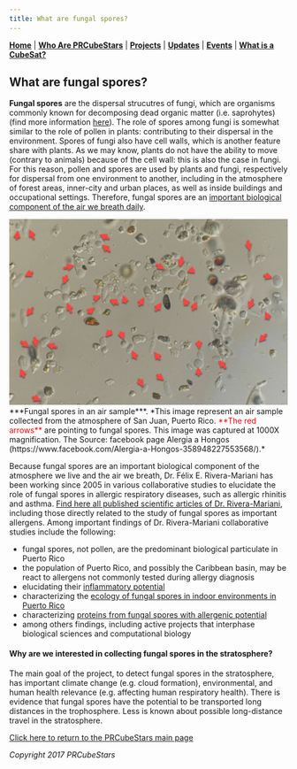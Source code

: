 ```yaml
---
title: What are fungal spores?
---  
```



[**Home**](https://friveramariani.github.io/PRCubeStars/) | [**Who Are PRCubeStars**](https://friveramariani.github.io/PRCubeStars/about) | [**Projects**](https://friveramariani.github.io/PRCubeStars/projects) | [**Updates**](https://friveramariani.github.io/PRCubeStars/updates) | [**Events**](https://friveramariani.github.io/PRCubeStars/images) | [**What is a CubeSat?**](https://friveramariani.github.io/PRCubeStars/cubesat) 

## What are fungal spores?

**Fungal spores** are the dispersal strucutres of fungi, which are organisms commonly known for decomposing dead organic matter (i.e. saprohytes) (find more information [here](https://www.researchgate.net/publication/255823215_Allergenicity_of_airborne_basidiospores_and_ascospores_Need_for_further_studies)). The role of spores among fungi is somewhat similar to the role of pollen in plants: contributing to their dispersal in the environment. Spores of fungi also have cell walls, which is another feature share with plants. As we may know, plants do not have the ability to move (contrary to animals) because of the cell wall: this is also the case in fungi. For this reason, pollen and spores are used by plants and fungi, respectively for dispersal from one environment to another, including in the atmosphere of forest areas, inner-city and urban places, as well as inside buildings and occupational settings. Therefore, fungal spores are an [important biological component of the air we breath daily](https://www.researchgate.net/publication/226034160_Analysis_of_environmental_factors_and_their_effects_on_fungal_spores_in_the_atmosphere_of_a_tropical_urban_area_San_Juan_Puerto_Rico). 

<img src="Images/FungalSpores.jpg" alt="hi" class="inline"/>
***Fungal spores in an air sample***. *This image represent an air sample collected from the atmosphere of San Juan, Puerto Rico. <span style="color:red"> **The red arrows** </span> are pointing to fungal spores. This image was captured at 1000X magnification. The Source: facebook page Alergia a Hongos (https://www.facebook.com/Alergia-a-Hongos-358948227553568/).*

Because fungal spores are an important biological component of the atmosphere we live and the air we breath, Dr. Félix E. Rivera-Mariani has been working since 2005 in various collaborative studies to elucidate the role of fungal spores in allergic respiratory diseases, such as allergic rhinitis and asthma. [Find here all published scientific articles of Dr. Rivera-Mariani](https://www.researchgate.net/profile/Felix_Rivera-Mariani/publications?sorting=newest&page=2), including those directly related to the study of fungal spores as important allergens. Among important findings of Dr. Rivera-Mariani collaborative studies include the following:

- fungal spores, not pollen, are the predominant biological particulate in Puerto Rico
- the population of Puerto Rico, and possibly the Caribbean basin, may be react to allergens not commonly tested during allergy diagnosis
- elucidating their [inflammatory potential](https://www.researchgate.net/publication/259394381_Comparison_of_the_Interleukin-1-Inducing_Potency_of_Allergenic_Spores_from_Higher_Fungi_Basidiomycetes_in_a_Cryopreserved_Human_Whole_Blood_System)
- characterizing the [ecology of fungal spores in indoor environments in Puerto Rico](https://www.researchgate.net/publication/282348027_Mold_populations_and_dust_mite_allergen_concentrations_in_house_dust_samples_from_across_Puerto_Rico)
- characterizing [proteins from fungal spores with allergenic potential](https://www.researchgate.net/publication/312192282_Serological_Reactivity_and_Identification_of_IgE-Binding_Polypeptides_of_Ganoderma_applanatum_Crude_Spore_Cytoplasmic_Extract_in_Puerto_Rican_Subjects)
- among others findings, including active projects that interphase biological sciences and computational biology

#### Why are we interested in collecting fungal spores in the stratosphere?
The main goal of the project, to detect fungal spores in the stratosphere, has important climate change (e.g. cloud formation), environmental, and human health relevance (e.g. affecting human respiratory health). There is evidence that fungal spores have the potential to be transported long distances in the trophosphere. Less is known about possible long-distance travel in the stratosphere. 

<script>
  (function(i,s,o,g,r,a,m){i['GoogleAnalyticsObject']=r;i[r]=i[r]||function(){
  (i[r].q=i[r].q||[]).push(arguments)},i[r].l=1*new Date();a=s.createElement(o),
  m=s.getElementsByTagName(o)[0];a.async=1;a.src=g;m.parentNode.insertBefore(a,m)
  })(window,document,'script','https://www.google-analytics.com/analytics.js','ga');

  ga('create', 'UA-103557590-2', 'auto');
  ga('send', 'pageview');

</script>

[Click here to return to the PRCubeStars main page](https://friveramariani.github.io/PRCubeStars/)

*Copyright 2017 PRCubeStars*

